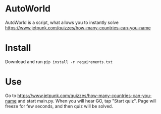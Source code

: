 # AutoWorld
AutoWorld is a script, what allows you to instantly solve https://www.jetpunk.com/quizzes/how-many-countries-can-you-name
# Install
Download and run ``pip install -r requirements.txt``
# Use
Go to https://www.jetpunk.com/quizzes/how-many-countries-can-you-name and start main.py.
When you will hear GO, tap "Start quiz". Page will freeze for few seconds, and then quiz will be solved.
